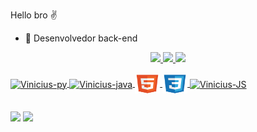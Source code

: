 Hello bro ✌

- 🔭 Desenvolvedor back-end

<div align="center">
  <a href="https://github.com/ViniciusRFerreira">
  <img height="180em" src="https://github-readme-stats.vercel.app/api?username=ViniciusRFerreira&show_icons=true&theme=dracula&include_all_commits=true&count_private=true"/>
  <img height="180em" src="https://github-readme-stats.vercel.app/api/top-langs/?username=ViniciusRFerreira&layout=compact&langs_count=7&theme=dracula"/>
  <img height="170em" src="https://github-readme-stats.vercel.app/api/top-langs/?username=ViniciusRFerreira&layout=compact&langs_count=7&theme=dracula"/>
</div>

  <div style="display: inline_block"><br>
  <img align="center" alt="Vinicius-py" height="30" width="40" src="https://cdn.jsdelivr.net/gh/devicons/devicon/icons/python/python-original.svg">
  <img align="center" alt="Vinicius-java" height="30" width="40" src="https://cdn.jsdelivr.net/gh/devicons/devicon/icons/java/java-original.svg">
  <img align="center" alt="Vinicius-HTML" height="30" width="40" src="https://raw.githubusercontent.com/devicons/devicon/master/icons/html5/html5-original.svg">
  <img align="center" alt="Vinicius-CSS" height="30" width="40" src="https://raw.githubusercontent.com/devicons/devicon/master/icons/css3/css3-original.svg">
  <img align="center" alt="Vinicius-JS" height="30" width="40" src="https://cdn.jsdelivr.net/gh/devicons/devicon/icons/javascript/javascript-original.svg">
  <i class="devicon-mysql-plain-wordmark"></i>
          
</div>

 ##

<div> 
  <a href = "email"><img src="https://img.shields.io/badge/-Gmail-%23333?style=for-the-badge&logo=gmail&logoColor=white" target="_blank"></a>
  <a href="https://www.linkedin.com/in/vinícius-ramon-ferreira-68b062279/" target="_blank"><img src="https://img.shields.io/badge/-LinkedIn-%230077B5?style=for-the-badge&logo=linkedin&logoColor=white" target="_blank"></a>
</div>
